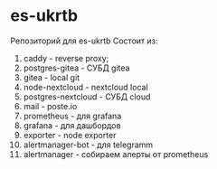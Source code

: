 # es-ukrtb

Репозиторий для es-ukrtb
Состоит из:
1) caddy - reverse proxy;
2) postgres-gitea - СУБД gitea
3) gitea - local git 
4) node-nextcloud - nextcloud local 
5) postgres-nextcloud - СУБД cloud
6) mail - poste.io 
7) prometheus - для grafana
8) grafana - для дашбордов
9) exporter - node exporter
10) alertmanager-bot - для telegramm
11) alertmanager - собираем алерты от prometheus
